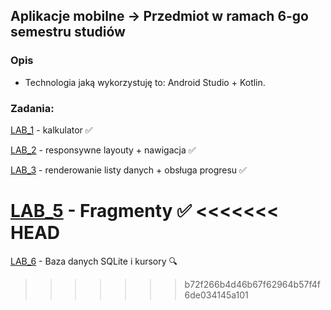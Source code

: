 ## Aplikacje mobilne -> Przedmiot w ramach 6-go semestru studiów

### Opis
* Technologia jaką wykorzystuję to: Android Studio + Kotlin.

### Zadania:

[LAB_1](https://github.com/AdamSzr/MobileApps/tree/main/Calc) - kalkulator :white_check_mark:

[LAB_2](https://github.com/AdamSzr/MobileApps/tree/main/ResponsiveLayouts) - responsywne layouty + nawigacja :white_check_mark:

[LAB_3](https://github.com/AdamSzr/MobileApps/tree/main/ListAndProgress) - renderowanie listy danych + obsługa progresu :white_check_mark:

[LAB_5](https://github.com/AdamSzr/MobileApps/tree/main/fragmenty) - Fragmenty :white_check_mark:
<<<<<<< HEAD
=======

[LAB_6](https://github.com/AdamSzr/MobileApps/tree/main/BazaDanych) - Baza danych SQLite i kursory :mag:
>>>>>>> b72f266b4d46b67f62964b57f4f6de034145a101
